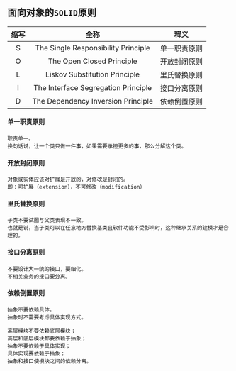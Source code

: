 ## 面向对象的`SOLID`原则

| 缩写 |                全称                 |     释义     |
| :--: | :---------------------------------: | :----------: |
|  S   | The Single Responsibility Principle | 单一职责原则 |
|  O   |      The Open Closed Principle      | 开放封闭原则 |
|  L   |    Liskov Substitution Principle    | 里氏替换原则 |
|  I   | The Interface Segregation Principle | 接口分离原则 |
|  D   | The Dependency  Inversion Principle | 依赖倒置原则 |

#### 单一职责原则

```
职责单一。
换句话说，让一个类只做一件事，如果需要承担更多的事，那么分解这个类。
```

#### 开放封闭原则

```
对象或实体应该对扩展是开放的，对修改是封闭的。
即：可扩展（extension），不可修改（modification）
```

#### 里氏替换原则

```
子类不要试图与父类表现不一致。
也就是说，当子类可以在任意地方替换基类且软件功能不受影响时，这种继承关系的建模才是合理的。
```

#### 接口分离原则

```
不要设计大一统的接口，要细化。
不相关业务的接口要分离。
```

#### 依赖倒置原则

```
抽象不要依赖具体。
抽象时不需要考虑具体实现方式。

高层模块不要依赖底层模块；
高层和底层模块都要依赖于抽象；
抽象不要依赖于具体实现；
具体实现要依赖于抽象；
抽象和接口使模块之间的依赖分离。
```
